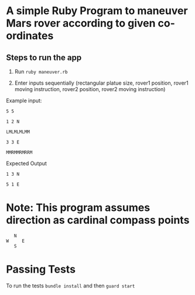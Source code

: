 # A simple Ruby Program to maneuver Mars rover according to given co-ordinates

## Steps to run the app

1. Run `ruby maneuver.rb`

2. Enter inputs sequentially (rectangular platue size, rover1 position, rover1 moving instruction, rover2 position, rover2 moving instruction)

Example input:

```[bash]
5 5

1 2 N

LMLMLMLMM

3 3 E

MMRMMRMRRM
```

Expected Output

```[bash]
1 3 N

5 1 E
```

# Note: This program assumes direction as cardinal compass points

```[pre]
   N
W     E
   S
```

# Passing Tests

To run the tests `bundle install` and then `guard start`
